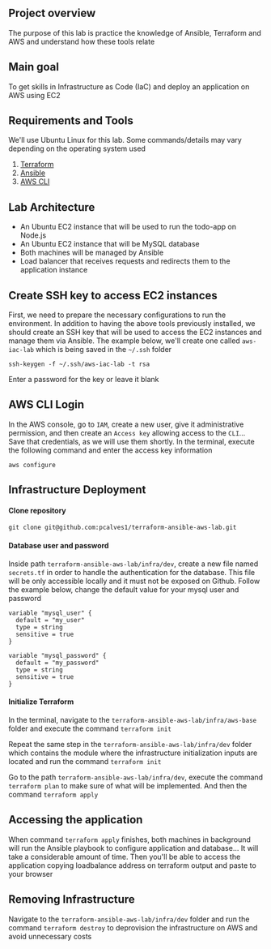 ## Project overview
The purpose of this lab is practice the knowledge of Ansible, Terraform and AWS and understand how these tools relate

## Main goal
To get skills in Infrastructure as Code (IaC) and deploy an application on AWS using EC2

## Requirements and Tools

We'll use Ubuntu Linux for this lab. Some commands/details may vary depending on the operating system used

1. [Terraform](https://developer.hashicorp.com/terraform/install)
2. [Ansible](https://docs.ansible.com/ansible/latest/installation_guide/index.html)
3. [AWS CLI](https://docs.aws.amazon.com/cli/latest/userguide/getting-started-install.html)

## Lab Architecture
- An Ubuntu EC2 instance that will be used to run the todo-app on Node.js
- An Ubuntu EC2 instance that will be MySQL database
- Both machines will be managed by Ansible
- Load balancer that receives requests and redirects them to the application instance


## Create SSH key to access EC2 instances
First, we need to prepare the necessary configurations to run the environment. In addition to having the above tools previously installed, we should create an SSH key that will be used to access the EC2 instances and manage them via Ansible. The example below, we'll create one called `aws-iac-lab` which is being saved in the `~/.ssh` folder

    ssh-keygen -f ~/.ssh/aws-iac-lab -t rsa

Enter a password for the key or leave it blank


## AWS CLI Login
In the AWS console, go to `IAM`, create a new user, give it administrative permission, and then create an `Access key` allowing access to the `CLI`... Save that credentials, as we will use them shortly. In the terminal, execute the following command and enter the access key information

    aws configure

## Infrastructure Deployment
#### Clone repository

    git clone git@github.com:pcalves1/terraform-ansible-aws-lab.git

#### Database user and password
Inside path `terraform-ansible-aws-lab/infra/dev`, create a new file named `secrets.tf` in order to handle the authentication for the database. This file will be only accessible locally and it must not be exposed on Github. Follow the example below, change the default value for your mysql user and password

```
variable "mysql_user" {
  default = "my_user"
  type = string
  sensitive = true
}

variable "mysql_password" {
  default = "my_password"
  type = string
  sensitive = true
}
```

#### Initialize Terraform
In the terminal, navigate to the `terraform-ansible-aws-lab/infra/aws-base` folder and execute the command `terraform init`

Repeat the same step in the `terraform-ansible-aws-lab/infra/dev` folder which contains the module where the infrastructure initialization inputs are located and run the command `terraform init`
    
Go to the path `terraform-ansible-aws-lab/infra/dev`, execute the command `terraform plan` to make sure of what will be implemented. And then the command `terraform apply`


## Accessing the application
When command `terraform apply` finishes, both machines in background will run the Ansible playbook to configure application and database... It will take a considerable amount of time. Then you'll be able to access the application copying loadbalance address on terraform output and paste to your browser

## Removing Infrastructure
Navigate to the `terraform-ansible-aws-lab/infra/dev` folder and run the command `terraform destroy` to deprovision the infrastructure on AWS and avoid unnecessary costs